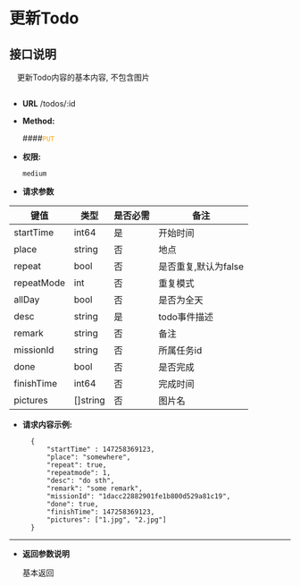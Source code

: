 # 更新Todo

## 接口说明

　更新Todo内容的基本内容, 不包含图片

## 


* **URL**
        /todos/:id
        

* **Method:**
  
  ####<font color=orange>`PUT`</font>

* **权限:**

  `medium`

*  **请求参数**

**键值** | **类型** | **是否必需** | **备注**
---------|----------|--------------|---------
startTime|int64|是|开始时间
place|string|否|地点
repeat|bool|否|是否重复,默认为false
repeatMode|int|否|重复模式
allDay|bool|否|是否为全天
desc|string|是|todo事件描述
remark|string|否|备注
missionId|string|否|所属任务id
done|bool|否|是否完成
finishTime|int64|否|完成时间
pictures|[]string|否|图片名
* **请求内容示例:**


        { 
            "startTime" : 147258369123,
            "place": "somewhere",
            "repeat": true,
            "repeatmode": 1,
            "desc": "do sth",
            "remark": "some remark",
            "missionId": "1dacc22882901fe1b800d529a81c19",
            "done": true,
            "finishTime": 147258369123,
            "pictures": ["1.jpg", "2.jpg"]
        }
--- 
*  **返回参数说明**

    基本返回
